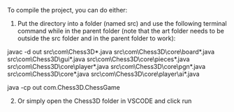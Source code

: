 

To compile the project, you can do either:

1. Put the directory into a folder (named src) and use the following terminal command while in the parent folder (note that the art folder needs to be outside the src folder and in the parent folder to work):
   
  javac -d out src\com\Chess3D\*.java src\com\Chess3D\core\board\*.java src\com\Chess3D\gui\*.java src\com\Chess3D\core\pieces\*.java src\com\Chess3D\core\player\*.java src\com\Chess3D\core\pgn\*.java src\com\Chess3D\core\*.java     src\com\Chess3D\core\player\ai\*.java
  
  java -cp out com.Chess3D.ChessGame 
  
2. Or simply open the Chess3D folder in VSCODE and click run


